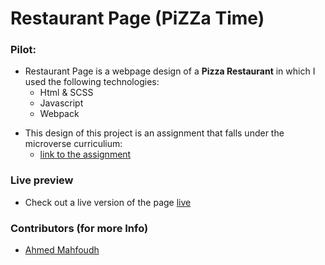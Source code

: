 # Restaurant Page (PiZZa Time)

### Pilot:
- Restaurant Page is a webpage design of a **Pizza Restaurant** in which I used the following technologies:
  - Html & SCSS
  - Javascript
  - Webpack

* This design of this project is an assignment that falls under the microverse curriculium:
  - [link to the assignment](https://www.theodinproject.com/courses/javascript/lessons/restaurant-page)

### Live preview
- Check out a live version of the page [live](https://raw.githack.com/stratospherique/Restaurant-Page/refactoring/dist/index.html)

### Contributors (for more Info)

- [Ahmed Mahfoudh](https://github.com/stratospherique/)